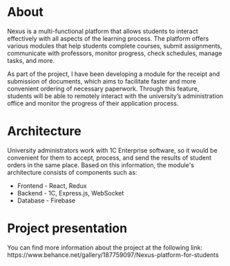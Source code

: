 # About
<p>Nexus is a multi-functional platform that allows students to interact effectively with all aspects of the learning process. The platform offers various modules that help students complete courses, submit assignments, communicate with professors, monitor progress, check schedules, manage tasks, and more.</p>

<p>As part of the project, I have been developing a module for the receipt and submission of documents, which aims to facilitate faster and more convenient ordering of necessary paperwork. Through this feature, students will be able to remotely interact with the university’s administration office and monitor the progress of their application process.</p>

# Architecture
University administrators work with 1C Enterprise software, so it would be convenient for them to accept, process, and send the results of student orders in the same place. Based on this information, the module's architecture consists of components such as:
<ul>
  <li>Frontend - React, Redux</li>
  <li>Backend - 1C, Express.js, WebSocket</li>
  <li>Database - Firebase</li>
</ul>

# Project presentation
<p>You can find more information about the project at the following link:<br />
  https://www.behance.net/gallery/187759097/Nexus-platform-for-students
</p>
